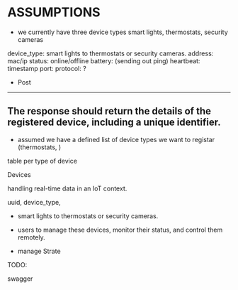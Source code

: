 

# ASSUMPTIONS

- we currently have three device types smart lights, thermostats, security cameras





device_type: smart lights to thermostats or security cameras.
address: mac/ip 
status: online/offline
battery: 
(sending out ping)
heartbeat: timestamp
port: 
protocol: ?


- Post
--------
The response should return the details of the registered device, including a unique identifier.
------





- assumed we have a defined list of device types we want to registar (thermostats, )

table per type of device 


Devices

 handling real-time data in an IoT context.

uuid, device_type, 

- smart lights to thermostats or security cameras.

-  users to manage these devices, monitor their status, and control them remotely.

- manage Strate



TODO:

swagger
